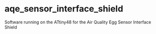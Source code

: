 aqe_sensor_interface_shield
===========================

Software running on the ATtiny48 for the Air Quality Egg Sensor Interface Shield